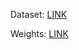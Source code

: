 Dataset: [LINK](https://drive.google.com/file/d/1aafE2nDp7S6j59sZcBIzP3FnQxVCmHCx/view)

Weights: [LINK](https://drive.google.com/drive/folders/1zrtvLE1-HoSskYjwyI-KAJGfk4L_F1pp)
